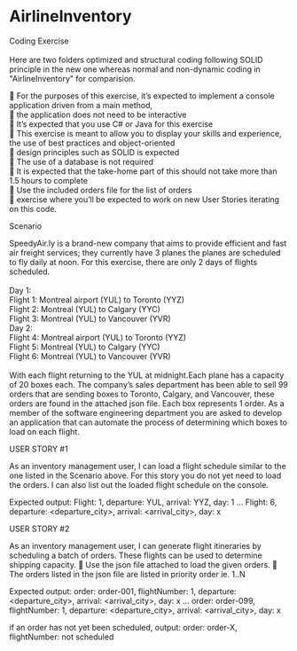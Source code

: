 # AirlineInventory
Coding Exercise<br><br>
Here are two folders optimized and structural coding following SOLID principle in the new one whereas normal and non-dynamic coding in "AirlineInventory" for comparision.

 For the purposes of this exercise, it’s expected to implement a console application driven from a main
method,<br>
 the application does not need to be interactive<br>
 It’s expected that you use C# or Java for this exercise<br>
 This exercise is meant to allow you to display your skills and experience, the use of best practices and
object-oriented<br>
 design principles such as SOLID is expected<br>
 The use of a database is not required<br>
 It is expected that the take-home part of this should not take more than 1.5 hours to complete<br>
 Use the included orders file for the list of orders<br>
 exercise where you’ll be expected to work on new User Stories iterating on this code.

Scenario

SpeedyAir.ly is a brand-new company that aims to provide efficient and fast air freight services; they currently
have 3 planes the planes are scheduled to fly daily at noon. For this exercise, there are only 2 days of flights scheduled.<br><br>
Day 1:<br>
Flight 1: Montreal airport (YUL) to Toronto (YYZ)<br>
Flight 2: Montreal (YUL) to Calgary (YYC)<br>
Flight 3: Montreal (YUL) to Vancouver (YVR)<br>
Day 2:<br>
Flight 4: Montreal airport (YUL) to Toronto (YYZ)<br>
Flight 5: Montreal (YUL) to Calgary (YYC)<br>
Flight 6: Montreal (YUL) to Vancouver (YVR)<br><br>
With each flight returning to the YUL at midnight.Each plane has a capacity of 20 boxes each.
The company’s sales department has been able to sell 99 orders that are sending boxes to Toronto, Calgary, and
Vancouver, these orders are found in the attached json file. Each box represents 1 order.
As a member of the software engineering department you are asked to develop an application that can automate
the process of determining which boxes to load on each flight.

USER STORY #1

As an inventory management user, I can load a flight schedule similar to the one listed in the Scenario above. For
this story you do not yet need to load the orders. I can also list out the loaded flight schedule on the console.

Expected output:
Flight: 1, departure: YUL, arrival: YYZ, day: 1
...
Flight: 6, departure: <departure_city>, arrival: <arrival_city>, day: x

USER STORY #2

As an inventory management user, I can generate flight itineraries by scheduling a batch of orders. These flights
can be used to determine shipping capacity.
 Use the json file attached to load the given orders.
 The orders listed in the json file are listed in priority order ie. 1..N

Expected output:
order: order-001, flightNumber: 1, departure: <departure_city>, arrival: <arrival_city>, day: x
...
order: order-099, flightNumber: 1, departure: <departure_city>, arrival: <arrival_city>, day: x

if an order has not yet been scheduled, output:
order: order-X, flightNumber: not scheduled
